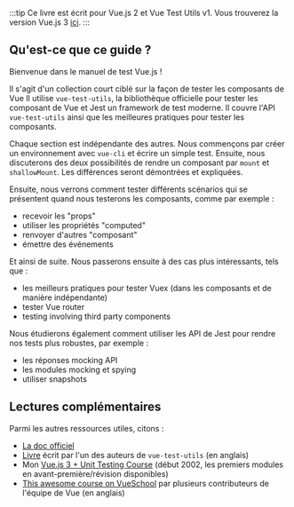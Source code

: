 :::tip Ce livre est écrit pour Vue.js 2 et Vue Test Utils v1.
Vous trouverez la version Vue.js 3 [ici](/v3/fr).
:::

## Qu'est-ce que ce guide ?

Bienvenue dans le manuel de test Vue.js !


Il s'agit d'un collection court ciblé sur la façon de tester les composants de Vue Il utilise `vue-test-utils`, la bibliothèque officielle pour tester les composant de Vue et Jest un framework de test moderne. Il couvre l'API `vue-test-utils` ainsi que les meilleures pratiques pour tester les composants.  

Chaque section est indépendante des autres. Nous commençons par créer un environnement avec `vue-cli` et écrire un simple test. Ensuite, nous discuterons des deux possibilités de rendre un composant par `mount` et `shallowMount`. Les différences seront démontrées et expliquées.

Ensuite, nous verrons comment tester différents scénarios qui se présentent quand nous testerons les composants, comme par exemple :

- recevoir les "props"
- utiliser les propriétés "computed"
- renvoyer d'autres "composant"
- émettre des événements

Et ainsi de suite. Nous passerons ensuite à des cas plus intéressants, tels que :

-  les meilleurs pratiques pour tester Vuex (dans les composants et de manière indépendante)
- tester Vue router
- testing involving third party components

Nous étudierons également comment utiliser les API de Jest pour rendre nos tests plus robustes, par exemple :

- les réponses mocking API
- les modules mocking et spying
- utiliser snapshots

## Lectures complémentaires

Parmi les autres ressources utiles, citons :

- [La doc officiel](https://vue-test-utils.vuejs.org/)
- [Livre](https://www.manning.com/books/testing-vue-js-applications) écrit par l'un des auteurs de `vue-test-utils` (en anglais)
- Mon [Vue.js 3 + Unit Testing Course](https://vuejs-course.com) (début 2002, les premiers modules en avant-première/révision disponibles)
- [This awesome course on VueSchool](https://vueschool.io/courses/learn-how-to-test-vuejs-components?friend=vth) par plusieurs contributeurs de l'équipe de Vue (en anglais)
